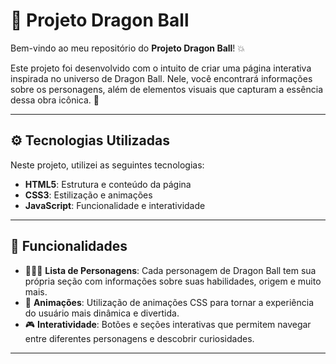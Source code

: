 # 🐉 Projeto Dragon Ball

Bem-vindo ao meu repositório do **Projeto Dragon Ball**! 💥

Este projeto foi desenvolvido com o intuito de criar uma página interativa inspirada no universo de Dragon Ball. Nele, você encontrará informações sobre os personagens, além de elementos visuais que capturam a essência dessa obra icônica. 🚀

---

## ⚙️ Tecnologias Utilizadas

Neste projeto, utilizei as seguintes tecnologias:

- **HTML5**: Estrutura e conteúdo da página
- **CSS3**: Estilização e animações
- **JavaScript**: Funcionalidade e interatividade

---

## 🚀 Funcionalidades

- 🧑‍🤝‍🧑 **Lista de Personagens**: Cada personagem de Dragon Ball tem sua própria seção com informações sobre suas habilidades, origem e muito mais.
- 🌟 **Animações**: Utilização de animações CSS para tornar a experiência do usuário mais dinâmica e divertida.
- 🎮 **Interatividade**: Botões e seções interativas que permitem navegar entre diferentes personagens e descobrir curiosidades.

---

